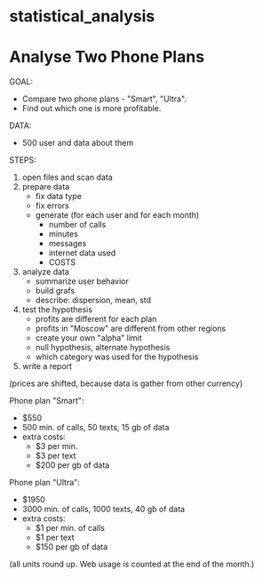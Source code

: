 # statistical_analysis

<h1>Analyse Two Phone Plans</h1>

GOAL: 
- Compare two phone plans - "Smart", "Ultra".
- Find out which one is more profitable.

DATA:
- 500 user and data about them

STEPS:
1. open files and scan data
2. prepare data
   - fix data type
   - fix errors
   - generate (for each user and for each month)
     - number of calls
     - minutes
     - messages
     - internet data used
     - COSTS
3. analyze data
   - summarize user behavior
   - build grafs
   - describe: dispersion, mean, std
4. test the hypothesis
   - profits are different for each plan
   - profits in "Moscow" are different from other regions
   - create your own "alpha" limit
   - null hypothesis, alternate hypothesis
   - which category was used for the hypothesis
5. write a report

(prices are shifted, because data is gather from other currency)

Phone plan "Smart":
- $550
- 500 min. of calls, 50 texts, 15 gb of data
- extra costs:
  - $3 per min.
  - $3 per text
  - $200 per gb of data

Phone plan "Ultra":
- $1950
- 3000 min. of calls, 1000 texts, 40 gb of data
- extra costs:
  - $1 per min. of calls
  - $1 per text
  - $150 per gb of data

(all units round up. Web usage is counted at the end of the month.)